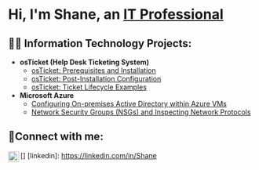 <h1>Hi, I'm Shane, an <a href="https://linkedin.com/in/Shane">IT Professional</a></h1>

<h2>👨‍💻 Information Technology Projects:</h2>

- <b>osTicket (Help Desk Ticketing System)</b>
  - [osTicket: Prerequisites and Installation](https://github.com/shaneawilson/osticket-prereqs)
  - [osTicket: Post-Installation Configuration](https://github.com/shaneawilson/post-install-config)
  - [osTicket: Ticket Lifecycle Examples](https://github.com/shaneawilson/ticket-lifecycle)
- <b>Microsoft Azure</b>
  - [Configuring On-premises Active Directory within Azure VMs](https://github.com/shaneawilson/configure-ad)
  - [Network Security Groups (NSGs) and Inspecting Network Protocols](https://github.com/shaneawilson/azure-network-protocols)

<h2>🤳Connect with me:</h2>

[<img align="left" alt="shane-wilson| LinkedIn" width="22px" src="www.linkedin.com/in/shane-wilson-8b5074295" />]
[linkedin]: https://linkedin.com/in/Shane
